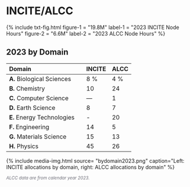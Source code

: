 # INCITE/ALCC

{%	include txt-fig.html 
	  figure-1 = "19.8M"
		label-1 = "2023 INCITE Node Hours"
    figure-2 = "6.6M"
    label-2 = "2023 ALCC Node Hours"
%}



## 2023 by Domain


| Domain                     |     | INCITE | ALCC |
| :---                       | :-- | :---   | :--- |
| **A.** Biological Sciences |     | 8 %    | 4 %  |
| **B.** Chemistry           |     | 10     | 24   |
| **C.** Computer Science    |     | —      | 1    |
| **D.** Earth Science       |     | 8      | 7    |
| **E.** Energy Technologies |     | -      | 20   |
| **F.** Engineering         |     | 14     | 5    |
| **G.** Materials Science   |     | 15     | 13   |
| **H.** Physics             |     | 45     | 26   |



{% include media-img.html
   source= "bydomain2023.png"
   caption="Left: INCITE allocations by domain, right: ALCC allocations by domain"
%}


<small style="color:#6e6e78">*ALCC data are from calendar year 2023.*</small>
